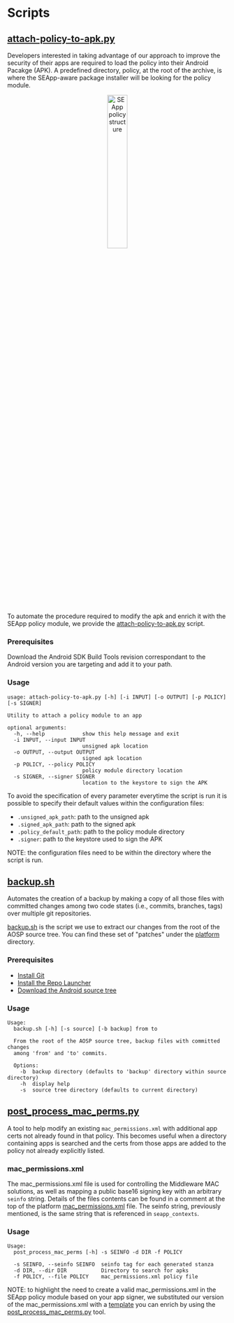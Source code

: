 # Scripts

## [attach-policy-to-apk.py](attach-policy-to-apk.py)

Developers interested in taking advantage of our approach to improve the
security of their apps are required to load the policy into their Android
Pacakge (APK).
A predefined directory, policy, at the root of the archive, is where the
SEApp-aware package installer will be looking for the policy module.

<p align="center">
    <img src="https://user-images.githubusercontent.com/15113769/94331700-1393fc00-ffcf-11ea-8079-0950bb7a4163.png"
        alt="SEApp policy structure" width="30%">
</p>

To automate the procedure required to modify the apk and enrich it
with the SEApp policy module, we provide the [attach-policy-to-apk.py](attach-policy-to-apk.py)
script.

### Prerequisites

Download the Android SDK Build Tools revision correspondant to the Android
version you are targeting and add it to your path.

### Usage

```
usage: attach-policy-to-apk.py [-h] [-i INPUT] [-o OUTPUT] [-p POLICY] [-s SIGNER]

Utility to attach a policy module to an app

optional arguments:
  -h, --help            show this help message and exit
  -i INPUT, --input INPUT
                        unsigned apk location
  -o OUTPUT, --output OUTPUT
                        signed apk location
  -p POLICY, --policy POLICY
                        policy module directory location
  -s SIGNER, --signer SIGNER
                        location to the keystore to sign the APK
```

To avoid the specification of every parameter everytime the script is run
it is possible to specify their default values within the configuration files:

- `.unsigned_apk_path`:   path to the unsigned apk
- `.signed_apk_path`:     path to the signed apk
- `.policy_default_path`: path to the policy module directory
- `.signer`:              path to the keystore used to sign the APK

NOTE: the configuration files need to be within the directory where the
script is run.

## [backup.sh](backup.sh)

Automates the creation of a backup by making a copy of all those files with
committed changes among two code states (i.e., commits, branches, tags) over
multiple git repositories.

[backup.sh](backup.sh) is the script we use to extract our changes from the
root of the AOSP source tree. You can find these set of "patches" under the
[platform](../platform) directory.

### Prerequisites

- [Install Git](https://git-scm.com/book/en/v2/Getting-Started-Installing-Git)
- [Install the Repo Launcher](https://source.android.com/setup/develop#installing-repo)
- [Download the Android source tree](https://source.android.com/setup/build/downloading)

### Usage

```
Usage:
  backup.sh [-h] [-s source] [-b backup] from to

  From the root of the AOSP source tree, backup files with committed changes
  among 'from' and 'to' commits.

  Options:
    -b  backup directory (defaults to 'backup' directory within source directory)
    -h  display help
    -s  source tree directory (defaults to current directory)
```

## [post_process_mac_perms.py](post_process_mac_perms.py)

A tool to help modify an existing `mac_permissions.xml` with additional app
certs not already found in that policy. This becomes useful when a directory
containing apps is searched and the certs from those apps are added to the
policy not already explicitly listed.

### mac_permissions.xml

The mac_permissions.xml file is used for controlling the Middleware MAC
solutions, as well as mapping a public base16 signing key with an arbitrary
`seinfo` string. Details of the files contents can be found in a comment at 
the top of the platform [mac_permissions.xml](https://android.googlesource.com/platform/system/sepolicy/+/refs/tags/android-9.0.0_r39/private/mac_permissions.xml) file.
The seinfo string, previously mentioned, is the same string that is
referenced in `seapp_contexts`.
### Usage

```
Usage:
  post_process_mac_perms [-h] -s SEINFO -d DIR -f POLICY

  -s SEINFO, --seinfo SEINFO  seinfo tag for each generated stanza
  -d DIR, --dir DIR           Directory to search for apks
  -f POLICY, --file POLICY    mac_permissions.xml policy file
```

NOTE: to highlight the need to create a valid mac_permissions.xml in the
SEApp policy module based on your app signer, we substituted our version of
the mac_permissions.xml with a [template](../app/SEPolicyTestApp/policy/mac_permissions_template.xml) you can enrich by using the [post_process_mac_perms.py](post_process_mac_perms.py) tool.
